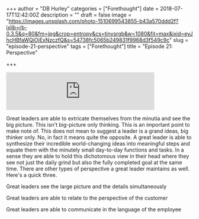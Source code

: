 +++
author = "DB Hurley"
categories = ["Forethought"]
date = 2018-07-17T12:42:00Z
description = ""
draft = false
image = "https://images.unsplash.com/photo-1510699543855-b43a570ddd2f?ixlib=rb-0.3.5&q=80&fm=jpg&crop=entropy&cs=tinysrgb&w=1080&fit=max&ixid=eyJhcHBfaWQiOjExNzczfQ&s=54738fc5065b249831f9968d3f549c9c"
slug = "episode-21-perspective"
tags = ["Forethought"]
title = "Episode 21: Perspective"

+++


<iframe src="https://anchor.fm/forethought/embed/episodes/Episode-21-Perspective-e1qmgs" height="102px" width="400px" frameborder="0" scrolling="no"></iframe>

Great leaders are able to extricate themselves from the minutia and see the big picture. This isn't big-picture only thinking. This is an important point to make note of. This does not mean to suggest a leader is a grand ideas, big thinker only. No, in fact it means quite the opposite. A great leader is able to synthesize their incredible world-changing ideas into meaningful steps and equate them with the minutely small day-to-day functions and tasks. In a sense they are able to hold this dichotomous view in their head where they see not just the daily grind but also the fully completed goal at the same time. There are other types of perspective a great leader maintains as well. Here's a quick three.

Great leaders see the large picture and the details simultaneously

Great leaders are able to relate to the perspective of the customer

Great leaders are able to communicate in the language of the employee

